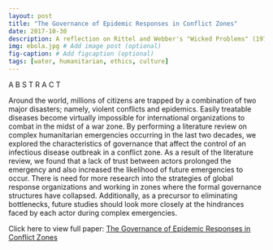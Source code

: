 ```yaml
---
layout: post
title: "The Governance of Epidemic Responses in Conflict Zones"
date: 2017-10-30
description: A reflection on Rittel and Webber's "Wicked Problems" (1973) applied to a complex humanitarian emergency.
img: ebola.jpg # Add image post (optional)
fig-caption: # Add figcaption (optional)
tags: [water, humanitarian, ethics, culture]
---
```


A B S T R A C T

Around the world, millions of citizens are trapped by a combination of two major disasters; namely, violent conflicts and epidemics. Easily treatable diseases become virtually impossible for international organizations to combat in the midst of a war zone. By performing a literature review on complex humanitarian emergencies occurring in the last two decades, we explored the characteristics of governance that affect the control of an infectious disease outbreak in a conflict zone. As a result of the literature review, we found that a lack of trust between actors prolonged the emergency and also increased the likelihood of future emergencies to occur. There is need for more research into the strategies of global response organizations and working in zones where the formal governance structures have collapsed. Additionally, as a precursor to eliminating bottlenecks, future studies should look more closely at the hindrances faced by each actor during complex emergencies.

Click here to view full paper: [The Governance of Epidemic Responses in Conflict Zones](https://github.com/shannongross/shannongross.github.io/blob/master/pdfs/grand_challenges.pdf)
